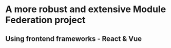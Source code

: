 # A more robust and extensive Module Federation project

## Using frontend frameworks - React & Vue
